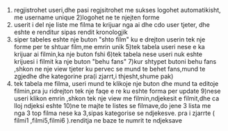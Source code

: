 <!-- Llogjika e app aka WireFrame -->

1) regjistrohet useri,dhe pasi regjsitrohet me sukses logohet automatikisht, me username unique
2)logohet ne te njejten forme
3) userit i del nje liste me filma te krijuar nga ai dhe cdo user tjeter, dhe eshte e renditur sipas rendit kronologjik
4) siper tabeles eshte nje buton "shto film" ku e drejton userin tek nje forme per te shtuar film,me emrin unik
5)tek tabela useri nese e ka krijuar ai filmin,ka nje buton fshi
6)tek tabela nese useri nuk eshte krijuesi i filmit ka nje buton "behu fans"
7)kur shtypet butoni behu fans ,shkon ne nje view tjeter ku pervec se mund te behet fans,mund te zgjedhe dhe kategorine pra(i zjarrt,i thjesht,shume pak)
8) tek tabela me filma, useri mund te klikoje nje buton dhe mund ta editoje filmin,pra ju ridrejton tek nje faqe e re ku eshte forma per update
9)nese useri klikon emrin ,shkon tek nje view me filmin,ndjekesit e filmit,dhe ca lloj ndjeksi eshte
10)ne te majte te listes se filmave,do jene 3 lista me nga 3 top filma nese ka 3,sipas kategorise se ndjekesve. pra i zjarrte ( filmi1 ,filmi5,filmi6 ).renditja ne baze te numrit te ndjeksave


